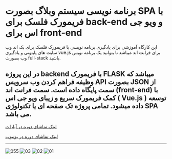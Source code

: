 # برنامه نویسی سیستم وبلاگ بصورت SPA با فریمورک فلسک برای back-end و ویو جی اس برای front-end
این کارگاه آموزشی برای یادگیری برنامه نویسی با فریمورک فلسک برای بک اند وب سایت های پایتونی و یادگیری vue.js برای فرانت اند میباشد تا بتوانید یک برنامه نویس وب بصورت full-stack باشید.

در این پروژه backend با فریمورک FLASK میباشد که وظیفه فراهم کردن وب سرویس API بصورت JSON از سمت پایگاه داده است.
سمت فرانت اند (front-end) با کمک فریمورک سریع و زیبای ویو جی اس ( Vue.js ) توسعه داده میشود.
تمامی پروژه تک صفحه ای یا تکنولوژی SPA می باشد.
---
 [ لینک تماشای دوره در آپارات](https://www.aparat.com/playlist/9640827) 
  
  [لینک تماشای دوره در یوتیوب ](https://youtube.com/playlist?list=PL9KHRBVQQhJfD1SJ5JEX1xLiymDflDHP0&si=KIWwyzhB5en0K-KT)

---
![055](https://github.com/nikzad-avasam/SPA-blog-with-flask-vue.js/assets/13311003/0ce90aa9-a0d5-45a2-9951-3f6dd646a558)
![03](https://github.com/nikzad-avasam/SPA-blog-with-flask-vue.js/assets/13311003/c5956f83-ce0d-4db0-8bd3-5063ca9db242)
![02](https://github.com/nikzad-avasam/SPA-blog-with-flask-vue.js/assets/13311003/e6922a5f-9b0d-4bf9-849e-fc056898e8b8)
![01](https://github.com/nikzad-avasam/SPA-blog-with-flask-vue.js/assets/13311003/9c83c435-477c-4cb1-aaef-d93cbc781985)
